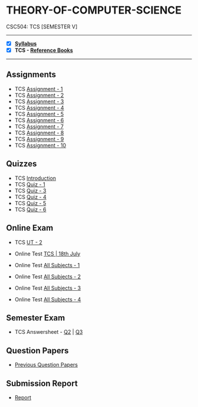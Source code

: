 # THEORY-OF-COMPUTER-SCIENCE
 CSC504: TCS [SEMESTER V]

---
 
 - [X] **[Syllabus](https://github.com/Amey-Thakur/THEORY-OF-COMPUTER-SCIENCE/blob/main/Syllabus/TE%20BE%20Comp%20Engg%20CBCGS%20Syllabus.pdf)**
 - [x] **TCS - [Reference Books](https://github.com/Amey-Thakur/THEORY-OF-COMPUTER-SCIENCE/tree/main/Reference%20Books)**

---

## Assignments

  - TCS [Assignment - 1](https://github.com/Amey-Thakur/THEORY-OF-COMPUTER-SCIENCE/blob/main/Assignments/Amey_B-50_TCS_Assignment-1.pdf)
  - TCS [Assignment - 2](https://github.com/Amey-Thakur/THEORY-OF-COMPUTER-SCIENCE/blob/main/Assignments/Amey_B-50_TCS_Assignment-2.pdf)
  - TCS [Assignment - 3](https://github.com/Amey-Thakur/THEORY-OF-COMPUTER-SCIENCE/blob/main/Assignments/Amey_B-50_TCS_Assignment-3.pdf)
  - TCS [Assignment - 4](https://github.com/Amey-Thakur/THEORY-OF-COMPUTER-SCIENCE/blob/main/Assignments/Amey_B-50_TCS_Assignment-4.pdf)
  - TCS [Assignment - 5](https://github.com/Amey-Thakur/THEORY-OF-COMPUTER-SCIENCE/blob/main/Assignments/Amey_B-50_TCS_Assignment-5.pdf)
  - TCS [Assignment - 6](https://github.com/Amey-Thakur/THEORY-OF-COMPUTER-SCIENCE/blob/main/Assignments/Amey_B-50_TCS_Assignment-6.pdf)
  - TCS [Assignment - 7](https://github.com/Amey-Thakur/THEORY-OF-COMPUTER-SCIENCE/blob/main/Assignments/Amey_B-50_TCS_Assignment-7.pdf)
  - TCS [Assignment - 8](https://github.com/Amey-Thakur/THEORY-OF-COMPUTER-SCIENCE/blob/main/Assignments/Amey_B-50_TCS_Assignment-8.pdf)
  - TCS [Assignment - 9](https://github.com/Amey-Thakur/THEORY-OF-COMPUTER-SCIENCE/blob/main/Assignments/Amey_B-50_TCS_Assignment-9.pdf)
  - TCS [Assignment - 10](https://github.com/Amey-Thakur/THEORY-OF-COMPUTER-SCIENCE/blob/main/Assignments/Amey_B-50_TCS_Assignment-10.pdf)

## Quizzes

  - TCS [Introduction](https://github.com/Amey-Thakur/THEORY-OF-COMPUTER-SCIENCE/blob/main/Quizzes/TCS%20Introduction.pdf)
  - TCS [Quiz - 1](https://github.com/Amey-Thakur/THEORY-OF-COMPUTER-SCIENCE/blob/main/Quizzes/TCS%20%20Quiz%20-%201.pdf)
  - TCS [Quiz - 3](https://github.com/Amey-Thakur/THEORY-OF-COMPUTER-SCIENCE/blob/main/Quizzes/TCS%20%20Quiz%20-%203.pdf)
  - TCS [Quiz - 4](https://github.com/Amey-Thakur/THEORY-OF-COMPUTER-SCIENCE/blob/main/Quizzes/TCS%20%20Quiz%20-%204.pdf)
  - TCS [Quiz - 5](https://github.com/Amey-Thakur/THEORY-OF-COMPUTER-SCIENCE/blob/main/Quizzes/TCS%20%20Quiz%20-%205.pdf)
  - TCS [Quiz - 6](https://github.com/Amey-Thakur/THEORY-OF-COMPUTER-SCIENCE/blob/main/Quizzes/TCS%20%20Quiz%20-%206.pdf)

## Online Exam

 - TCS [UT - 2](https://github.com/Amey-Thakur/THEORY-OF-COMPUTER-SCIENCE/blob/main/Online%20Exam/TCS%20UT-2.png)
 
 - Online Test [TCS | 18th July](https://github.com/Amey-Thakur/THEORY-OF-COMPUTER-SCIENCE/blob/main/Online%20Exam/Online%20Test_TCS(TE_B)_18%20july.pdf) 

 - Online Test [All Subjects - 1](https://github.com/Amey-Thakur/THEORY-OF-COMPUTER-SCIENCE/blob/main/Online%20Exam/TE_B_Online_Test(All%20Subject)-1.pdf)
 - Online Test [All Subjects - 2](https://github.com/Amey-Thakur/THEORY-OF-COMPUTER-SCIENCE/blob/main/Online%20Exam/TE_B_Online_Test(All%20Subject)-2.pdf)
 - Online Test [All Subjects - 3](https://github.com/Amey-Thakur/THEORY-OF-COMPUTER-SCIENCE/blob/main/Online%20Exam/TE_B_Online_Test(All%20Subject)-3.pdf)
 - Online Test [All Subjects - 4](https://github.com/Amey-Thakur/THEORY-OF-COMPUTER-SCIENCE/blob/main/Online%20Exam/TE_B_Online_Test(All%20Subject)-4.pdf)

## Semester Exam

 - TCS Answersheet - [Q2](https://github.com/Amey-Thakur/THEORY-OF-COMPUTER-SCIENCE/blob/main/Semester%20Exam/Q.2_TCS.pdf) | [Q3](https://github.com/Amey-Thakur/THEORY-OF-COMPUTER-SCIENCE/blob/main/Semester%20Exam/Q.3_TCS.pdf)

## Question Papers

 - [Previous Question Papers](https://github.com/Amey-Thakur/THEORY-OF-COMPUTER-SCIENCE/tree/main/Question%20Papers)

## Submission Report 

  - [Report](https://github.com/Amey-Thakur/THEORY-OF-COMPUTER-SCIENCE/blob/main/Submission%20Report/Amey_B-50_TCS_Submission_Report.pdf)
